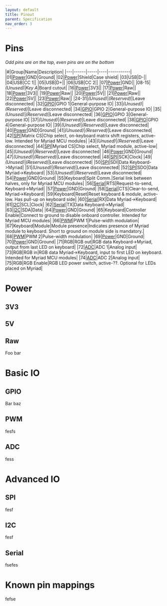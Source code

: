 ```yaml
---
layout: default
title: Pinout
parent: Specification
nav_order: 3
---
```


# Pins
*Odd pins are on the top, even pins are on the bottom*

|\#|Group|Name|Description|
|---|------|-----|----|-----------|
|01|[Power](electrical.html#power)|GND|Ground|
|02|[Power](electrical.html#power)|Shield|Case shield|
|03|USB|D-||
|04|USB|CC 1||
|05|USB|D+||
|06|USB|CC 2||
|07|[Power](electrical.html#power)|GND||
|08-15|*(Unused)*|*Key A*|Board cutout|
|16|[Power](electrical.html#power)|3V3||
|17|[Power](electrical.html#power)|Raw||
|18|[Power](electrical.html#power)|3V3||
|19|[Power](electrical.html#power)|Raw||
|20|[Power](electrical.html#power)|5V||
|21|[Power](electrical.html#power)|Raw||
|22|[Power](electrical.html#power)|5V||
|23|[Power](electrical.html#power)|Raw||
|24-31|*(Unused)*|*(Reserved)*|Leave disconnected|
|32|[GPIO](#gpio)|GPIO 1|General-purpose IO|
|33|*(Unused)*|*(Reserved)*|Leave disconnected|
|34|[GPIO](#gpio)|GPIO 2|General-purpose IO|
|35|*(Unused)*|*(Reserved)*|Leave disconnected|
|36|[GPIO](#gpio)|GPIO 3|General-purpose IO|
|37|*(Unused)*|*(Reserved)*|Leave disconnected|
|38|[GPIO](#gpio)|GPIO 4|General-purpose IO|
|39|*(Unused)*|*(Reserved)*|Leave disconnected|
|40|[Power](electrical.html#power)|GND|Ground|
|41|*(Unused)*|*(Reserved)*|Leave disconnected|
|42|[SPI](#spi)|Matrix CS|Chip select, on-keyboard matrix shift registers, active-low. Intended for Myriad MCU modules|
|43|*(Unused)*|*(Reserved)*|Leave disconnected|
|44|[SPI](#spi)|Myriad CS|Chip select, Myriad module, active-low|
|45|*(Unused)*|*(Reserved)*|Leave disconnected|
|46|[Power](electrical.html#power)|GND|Ground|
|47|*(Unused)*|*(Reserved)*|Leave disconnected|
|48|[SPI](#spi)|SCK|Clock|
|49|*(Unused)*|*(Reserved)*|Leave disconnected|
|50|[SPI](#spi)|SDI|Data Keyboard->Myriad|
|51|*(Unused)*|*(Reserved)*|Leave disconnected|
|52|[SPI](#spi)|SDO|Data Myriad->Keyboard|
|53|*(Unused)*|*(Reserved)*|Leave disconnected|
|54|[Power](electrical.html#power)|GND|Ground|
|55|Keyboard|Split Comm.|Serial link between halves, only for Myriad MCU modules|
|56|[Serial](#serial)|RTS|Request-to-send, Keyboard->Myriad|
|57|[Power](electrical.html#power)|GND|Ground|
|58|[Serial](#serial)|CTS|Clear-to-send, Myriad->Keyboard|
|59|Keyboard|Reset|Reset keyboard & module, active-low. Has pull-up on keyboard side|
|60|[Serial](#serial)|RX|Data Myriad->Keyboard|
|61|[I2C](#i2c)|SCL|Clock|
|62|[Serial](#serial)|TX|Data Keyboard->Myriad|
|63|[I2C](#i2c)|SDA|Data|
|64|[Power](electrical.html#power)|GND|Ground|
|65|Keyboard|Controller Enable|Connect to ground to disable onboard controller. Intended for Myriad MCU modules|
|66|[PWM](#pwm)|PWM 1|Pulse-width modulation|
|67|Keyboard|Module|Module presence|Indicates presence of Myriad module to keyboard. Short to ground on module side is mandatory.|
|68|[PWM](#pwm)|PWM 2|Pulse-width modulation|
|69|[Power](electrical.html#power)|GND|Ground|
|70|[Power](electrical.html#power)|GND|Ground|
|71|RGB|RGB out|RGB data Keyboard->Myriad, output from last LED on keyboard|
|72|[ADC](#adc)|ADC 1|Analog input|
|73|RGB|RGB in|RGB data Myriad->Keyboard, input to first LED on keyboard. Intended for Myriad MCU modules|
|74|[ADC](#adc)|ADC 2|Analog input|
|75|RGB|RGB Enable|RGB LED power switch, active-??. Optional for LEDs placed on Myriad|

# Power
## 3V3

## 5V

## Raw
Foo bar

# Basic IO
## GPIO
Bar baz

## PWM
fesfs

## ADC
fess

# Advanced IO
## SPI
fesf

## I2C
fesf

## Serial
fsefes

# Known pin mappings
fefse